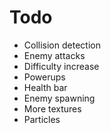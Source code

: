 # Todo
 - Collision detection
 - Enemy attacks
 - Difficulty increase
 - Powerups
 - Health bar
 - Enemy spawning
 - More textures
 - Particles